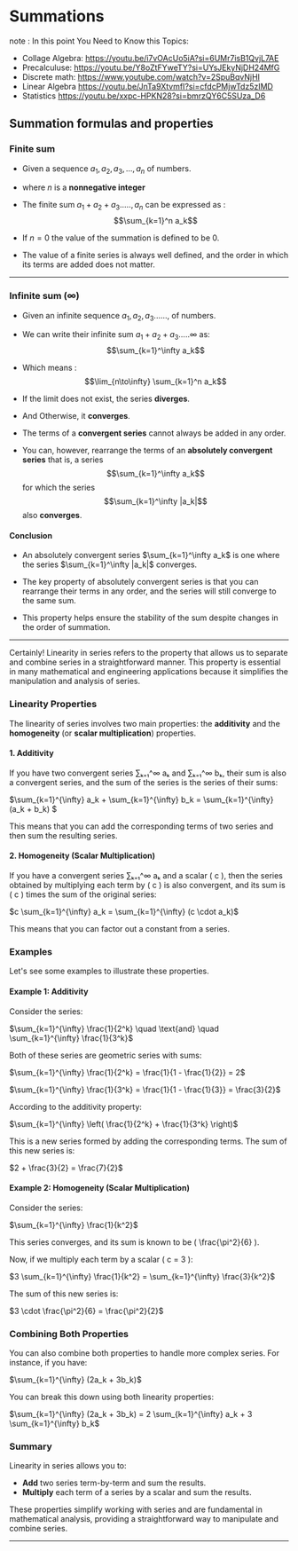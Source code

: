 # Summations

note : In this point You Need to Know this Topics:

-  Collage Algebra:     https://youtu.be/i7vOAcUo5iA?si=6UMr7isB1QvjL7AE  
-  Precalculuse:        https://youtu.be/Y8oZtFYweTY?si=UYsJEkyNjDH24MfG
-  Discrete math:       https://www.youtube.com/watch?v=2SpuBqvNjHI 
-  Linear Algebra       https://youtu.be/JnTa9XtvmfI?si=cfdcPMjwTdz5zIMD
-  Statistics           https://youtu.be/xxpc-HPKN28?si=bmrzQY6C5SUza_D6

## Summation formulas and properties

### Finite sum

 - Given a sequence $a_1, a_2, a_3, ..., a_n$ of numbers.
 
 - where $n$ is a **nonnegative integer**
 
 - The finite sum $a_1 + a_2 + a_3 ....., a_n$ can be expressed as : $$\sum_{k=1}^n a_k$$ 
 
 - If $n = 0$ the value of the summation is defined to be 0.
 
 - The value of a finite series is always well defined, and the order in which its terms are added does not matter.
 ---

### Infinite sum ($\infty$)
 
 - Given an infinite sequence $a_1, a_2,a_3......,$ of numbers.
 
 - We can write their infinite sum $a_1 + a_2 + a_3 .....\infty$ as: $$\sum_{k=1}^\infty a_k$$ 
 
 - Which means : $$\lim_{n\to\infty} \sum_{k=1}^n a_k$$
 
 - If the limit does not exist, the series **diverges**.

 - And Otherwise, it **converges**.

 - The terms of a **convergent series** cannot always be added in any order.
 
 - You can, however, rearrange the terms of an **absolutely convergent series** that is, a series $$\sum_{k=1}^\infty a_k$$ for which the series $$\sum_{k=1}^\infty |a_k|$$ also **converges**.

#### Conclusion

 - An absolutely convergent series $\sum_{k=1}^\infty a_k$ is one where the series $\sum_{k=1}^\infty |a_k|$ converges.
 
 - The key property of absolutely convergent series is that you can rearrange their terms in any order, and the series will still converge to the same sum.
 
 -  This property helps ensure the stability of the sum despite changes in the order of summation.

--- 

Certainly! Linearity in series refers to the property that allows us to separate and combine series in a straightforward manner. This property is essential in many mathematical and engineering applications because it simplifies the manipulation and analysis of series.

### Linearity Properties

The linearity of series involves two main properties: the **additivity** and the **homogeneity** (or **scalar multiplication**) properties.

#### 1. Additivity

If you have two convergent series ∑ₖ₌₁^∞ aₖ and ∑ₖ₌₁^∞ bₖ, their sum is also a convergent series, and the sum of the series is the series of their sums:

$\sum_{k=1}^{\infty} a_k + \sum_{k=1}^{\infty} b_k = \sum_{k=1}^{\infty} (a_k + b_k) $

This means that you can add the corresponding terms of two series and then sum the resulting series.

#### 2. Homogeneity (Scalar Multiplication)

If you have a convergent series ∑ₖ₌₁^∞ aₖ and a scalar \( c \), then the series obtained by multiplying each term by \( c \) is also convergent, and its sum is \( c \) times the sum of the original series:

$c \sum_{k=1}^{\infty} a_k = \sum_{k=1}^{\infty} (c \cdot a_k)$

This means that you can factor out a constant from a series.

### Examples

Let's see some examples to illustrate these properties.

#### Example 1: Additivity

Consider the series:

$\sum_{k=1}^{\infty} \frac{1}{2^k} \quad \text{and} \quad \sum_{k=1}^{\infty} \frac{1}{3^k}$

Both of these series are geometric series with sums:

$\sum_{k=1}^{\infty} \frac{1}{2^k} = \frac{1}{1 - \frac{1}{2}} = 2$

$\sum_{k=1}^{\infty} \frac{1}{3^k} = \frac{1}{1 - \frac{1}{3}} = \frac{3}{2}$

According to the additivity property:

$\sum_{k=1}^{\infty} \left( \frac{1}{2^k} + \frac{1}{3^k} \right)$

This is a new series formed by adding the corresponding terms. The sum of this new series is:

$2 + \frac{3}{2} = \frac{7}{2}$

#### Example 2: Homogeneity (Scalar Multiplication)

Consider the series:

$\sum_{k=1}^{\infty} \frac{1}{k^2}$

This series converges, and its sum is known to be \( \frac{\pi^2}{6} \).

Now, if we multiply each term by a scalar \( c = 3 \):

$3 \sum_{k=1}^{\infty} \frac{1}{k^2} = \sum_{k=1}^{\infty} \frac{3}{k^2}$

The sum of this new series is:

$3 \cdot \frac{\pi^2}{6} = \frac{\pi^2}{2}$

### Combining Both Properties

You can also combine both properties to handle more complex series. For instance, if you have:

$\sum_{k=1}^{\infty} (2a_k + 3b_k)$

You can break this down using both linearity properties:

$\sum_{k=1}^{\infty} (2a_k + 3b_k) = 2 \sum_{k=1}^{\infty} a_k + 3 \sum_{k=1}^{\infty} b_k$

### Summary

Linearity in series allows you to:

- **Add** two series term-by-term and sum the results.
- **Multiply** each term of a series by a scalar and sum the results.

These properties simplify working with series and are fundamental in mathematical analysis, providing a straightforward way to manipulate and combine series.

---












